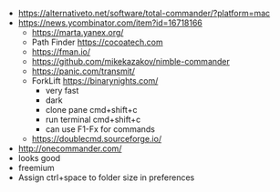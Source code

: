 - https://alternativeto.net/software/total-commander/?platform=mac
- https://news.ycombinator.com/item?id=16718166
  - https://marta.yanex.org/
  - Path Finder https://cocoatech.com
  - https://fman.io/
  - https://github.com/mikekazakov/nimble-commander
  - https://panic.com/transmit/
  - ForkLift https://binarynights.com/
    - very fast
    - dark
    - clone pane cmd+shift+c
    - run terminal cmd+shift+c
    - can use F1-Fx for commands
  - https://doublecmd.sourceforge.io/
-  http://onecommander.com/
  - looks good
  - freemium
  - Assign ctrl+space to folder size in preferences